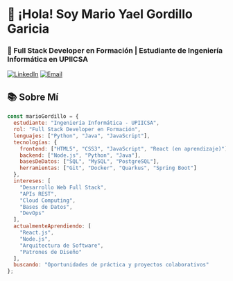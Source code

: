 # 👋 ¡Hola! Soy Mario Yael Gordillo Garicia

### 🚀 Full Stack Developer en Formación | Estudiante de Ingeniería Informática en UPIICSA

[![LinkedIn](https://img.shields.io/badge/LinkedIn-Connect-blue)](https://linkedin.com/in/tu-perfil)
[![Email](https://img.shields.io/badge/Email-Contact-red)](mailto:tu-email@ejemplo.com)

## 📚 Sobre Mí

```javascript
const marioGordillo = {
  estudiante: "Ingeniería Informática - UPIICSA",
  rol: "Full Stack Developer en Formación",
  lenguajes: ["Python", "Java", "JavaScript"],
  tecnologías: {
    frontend: ["HTML5", "CSS3", "JavaScript", "React (en aprendizaje)"],
    backend: ["Node.js", "Python", "Java"],
    basesDeDatos: ["SQL", "MySQL", "PostgreSQL"],
    herramientas: ["Git", "Docker", "Quarkus", "Spring Boot"]
  },
  intereses: [
    "Desarrollo Web Full Stack",
    "APIs REST",
    "Cloud Computing",
    "Bases de Datos",
    "DevOps"
  ],
  actualmenteAprendiendo: [
    "React.js",
    "Node.js",
    "Arquitectura de Software",
    "Patrones de Diseño"
  ],
  buscando: "Oportunidades de práctica y proyectos colaborativos"
};
